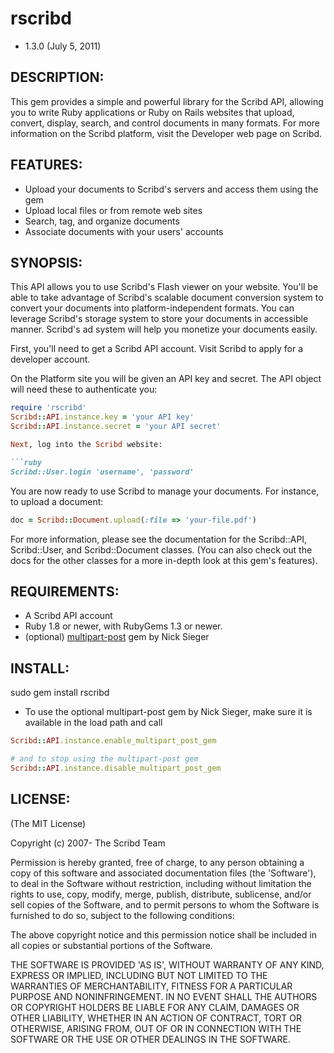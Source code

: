 # rscribd

* 1.3.0 (July 5, 2011)

## DESCRIPTION:

This gem provides a simple and powerful library for the Scribd API, allowing you
to write Ruby applications or Ruby on Rails websites that upload, convert,
display, search, and control documents in many formats. For more information on
the Scribd platform, visit the Developer web page on Scribd.

## FEATURES:

* Upload your documents to Scribd's servers and access them using the gem
* Upload local files or from remote web sites
* Search, tag, and organize documents
* Associate documents with your users' accounts

## SYNOPSIS:

This API allows you to use Scribd's Flash viewer on your website. You'll be able
to take advantage of Scribd's scalable document conversion system to convert
your documents into platform-independent formats. You can leverage Scribd's
storage system to store your documents in accessible manner. Scribd's ad system
will help you monetize your documents easily.

First, you'll need to get a Scribd API account. Visit Scribd to apply for a
developer account.

On the Platform site you will be given an API key and secret. The API object
will need these to authenticate you:

```ruby
require 'rscribd'
Scribd::API.instance.key = 'your API key'
Scribd::API.instance.secret = 'your API secret'

Next, log into the Scribd website:

```ruby
Scribd::User.login 'username', 'password'
```

You are now ready to use Scribd to manage your documents. For instance, to
upload a document:

```ruby
doc = Scribd::Document.upload(:file => 'your-file.pdf')
```

For more information, please see the documentation for the Scribd::API,
Scribd::User, and Scribd::Document classes. (You can also check out the docs for
the other classes for a more in-depth look at this gem's features).

## REQUIREMENTS:

* A Scribd API account
* Ruby 1.8 or newer, with RubyGems 1.3 or newer.
* (optional) [multipart-post](https://github.com/scribd/rscribd.git) gem by Nick Sieger

## INSTALL:

  sudo gem install rscribd

* To use the optional multipart-post gem by Nick Sieger, make sure it is available in the load path and call

```ruby
Scribd::API.instance.enable_multipart_post_gem

# and to stop using the multipart-post gem
Scribd::API.instance.disable_multipart_post_gem
```

## LICENSE:

(The MIT License)

Copyright (c) 2007- The Scribd Team

Permission is hereby granted, free of charge, to any person obtaining
a copy of this software and associated documentation files (the
'Software'), to deal in the Software without restriction, including
without limitation the rights to use, copy, modify, merge, publish,
distribute, sublicense, and/or sell copies of the Software, and to
permit persons to whom the Software is furnished to do so, subject to
the following conditions:

The above copyright notice and this permission notice shall be
included in all copies or substantial portions of the Software.

THE SOFTWARE IS PROVIDED 'AS IS', WITHOUT WARRANTY OF ANY KIND,
EXPRESS OR IMPLIED, INCLUDING BUT NOT LIMITED TO THE WARRANTIES OF
MERCHANTABILITY, FITNESS FOR A PARTICULAR PURPOSE AND NONINFRINGEMENT.
IN NO EVENT SHALL THE AUTHORS OR COPYRIGHT HOLDERS BE LIABLE FOR ANY
CLAIM, DAMAGES OR OTHER LIABILITY, WHETHER IN AN ACTION OF CONTRACT,
TORT OR OTHERWISE, ARISING FROM, OUT OF OR IN CONNECTION WITH THE
SOFTWARE OR THE USE OR OTHER DEALINGS IN THE SOFTWARE.
